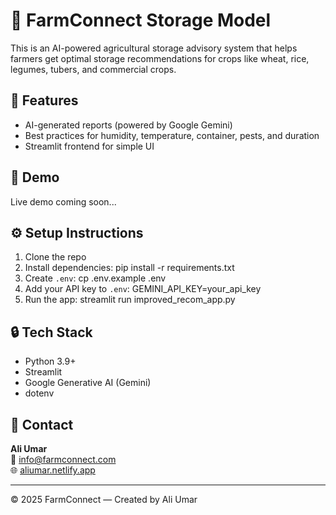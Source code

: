 # 🌾 FarmConnect Storage Model

This is an AI-powered agricultural storage advisory system that helps farmers get optimal storage recommendations for crops like wheat, rice, legumes, tubers, and commercial crops.

## 🚀 Features
- AI-generated reports (powered by Google Gemini)
- Best practices for humidity, temperature, container, pests, and duration
- Streamlit frontend for simple UI

## 🧪 Demo
Live demo coming soon...

## ⚙️ Setup Instructions

1. Clone the repo
2. Install dependencies:
    pip install -r requirements.txt
3. Create `.env`:
    cp .env.example .env
4. Add your API key to `.env`:
    GEMINI_API_KEY=your_api_key
5. Run the app:
    streamlit run improved_recom_app.py

## 🔒 Tech Stack

- Python 3.9+
- Streamlit
- Google Generative AI (Gemini)
- dotenv

## 📩 Contact

**Ali Umar**  
📧 info@farmconnect.com  
🌐 [aliumar.netlify.app](https://aliumar.netlify.app)

---

© 2025 FarmConnect — Created by Ali Umar
